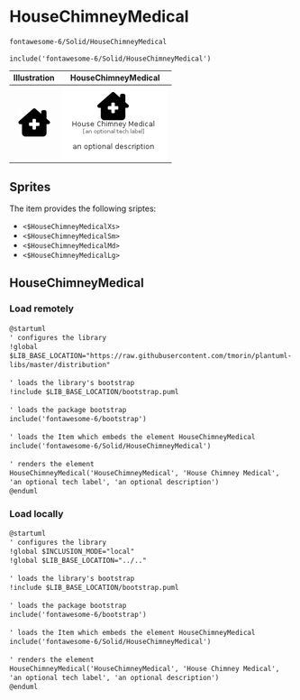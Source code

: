 # HouseChimneyMedical


```text
fontawesome-6/Solid/HouseChimneyMedical
```

```text
include('fontawesome-6/Solid/HouseChimneyMedical')
```



| Illustration | HouseChimneyMedical |
| :---: | :---: |
| ![illustration for Illustration](../../fontawesome-6/Solid/HouseChimneyMedical.png) | ![illustration for HouseChimneyMedical](../../fontawesome-6/Solid/HouseChimneyMedical.Local.png) |



## Sprites
The item provides the following sriptes:

- `<$HouseChimneyMedicalXs>`
- `<$HouseChimneyMedicalSm>`
- `<$HouseChimneyMedicalMd>`
- `<$HouseChimneyMedicalLg>`





## HouseChimneyMedical

### Load remotely
```plantuml
@startuml
' configures the library
!global $LIB_BASE_LOCATION="https://raw.githubusercontent.com/tmorin/plantuml-libs/master/distribution"

' loads the library's bootstrap
!include $LIB_BASE_LOCATION/bootstrap.puml

' loads the package bootstrap
include('fontawesome-6/bootstrap')

' loads the Item which embeds the element HouseChimneyMedical
include('fontawesome-6/Solid/HouseChimneyMedical')

' renders the element
HouseChimneyMedical('HouseChimneyMedical', 'House Chimney Medical', 'an optional tech label', 'an optional description')
@enduml
```

### Load locally
```plantuml
@startuml
' configures the library
!global $INCLUSION_MODE="local"
!global $LIB_BASE_LOCATION="../.."

' loads the library's bootstrap
!include $LIB_BASE_LOCATION/bootstrap.puml

' loads the package bootstrap
include('fontawesome-6/bootstrap')

' loads the Item which embeds the element HouseChimneyMedical
include('fontawesome-6/Solid/HouseChimneyMedical')

' renders the element
HouseChimneyMedical('HouseChimneyMedical', 'House Chimney Medical', 'an optional tech label', 'an optional description')
@enduml
```

